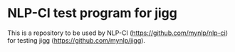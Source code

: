 # NLP-CI test program for jigg

This is a repository to be used by NLP-CI (https://github.com/mynlp/nlp-ci) for testing jigg (https://github.com/mynlp/jigg).

